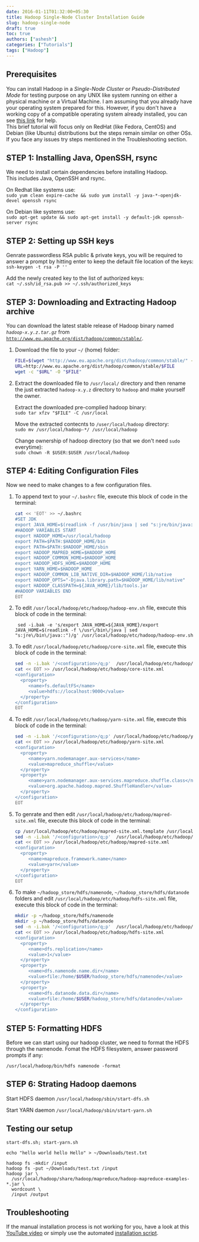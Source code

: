 ```yaml
---
date: 2016-01-11T01:32:00+05:30
title: Hadoop Single-Node Cluster Installation Guide
slug: hadoop-single-node
draft: true
toc: true
authors: ["ashesh"]
categories: ["Tutorials"]
tags: ["Hadoop"]
---
```


## Prerequisites

You can install Hadoop in a *Single-Node Cluster* or *Pseudo-Distributed Mode* for testing purpose on any UNIX like system running on either a physical machine or a Virtual Machine. I am assuming that you already have your operating system prepared for this. However, if you don't have a working copy of a compatible operating system already installed, you can see [this link](http://askubuntu.com/questions/6328/how-do-i-install-ubuntu) for help.  
This brief tutorial will focus only on RedHat (like Fedora, CentOS) and Debian (like Ubuntu) distributions but the steps remain similar on other OSs. If you face any issues try steps mentioned in the Troubleshooting section.


## STEP 1: Installing Java, OpenSSH, rsync  
We need to install certain dependencies before installing Hadoop.  
This includes Java, OpenSSH and rsync.  

On Redhat like systems use:  
`sudo yum clean expire-cache && sudo yum install -y java-*-openjdk-devel openssh rsync`

On Debian like systems use:  
`sudo apt-get update && sudo apt-get install -y default-jdk openssh-server rsync`


## STEP 2: Setting up SSH keys  

Genrate passwordless RSA public & private keys, you will be required to answer a prompt by hitting enter to keep the default file location of the keys:  
`ssh-keygen -t rsa -P ''`

Add the newly created key to the list of authorized keys:  
`cat ~/.ssh/id_rsa.pub >> ~/.ssh/authorized_keys`


## STEP 3: Downloading and Extracting Hadoop archive  

You can download the latest stable release of Hadoop binary named *`hadoop-x.y.z.tar.gz`* from [`http://www.eu.apache.org/dist/hadoop/common/stable/`](http://www.eu.apache.org/dist/hadoop/common/stable/).

1. Download the file to your `~/` (home) folder:

    ```bash
    FILE=$(wget "http://www.eu.apache.org/dist/hadoop/common/stable/" -O - | grep -Po "hadoop-[0-9].[0-9].[0-9].tar.gz" | head -n 1)
    URL=http://www.eu.apache.org/dist/hadoop/common/stable/$FILE
    wget -c "$URL" -O "$FILE"
    ```

2. Extract the downloaded file to `/usr/local/` directory and then rename the just extracted `hadoop-x.y.z` directory to `hadoop` and make yourself the owner.

    Extract the downloaded pre-complied hadoop binary:  
    `sudo tar xfzv "$FILE" -C /usr/local`

    Move the extracted contecnts to `/user/local/hadoop` directory:  
    `sudo mv /usr/local/hadoop-*/ /usr/local/hadoop`

    Change ownership of hadoop directory (so that we don't need `sudo` everytime):  
    `sudo chown -R $USER:$USER /usr/local/hadoop`


## STEP 4: Editing Configuration Files  

Now we need to make changes to a few configuration files.

1. To append text to your `~/.bashrc` file, execute this block of code in the terminal:

    ```bash
    cat << 'EOT' >> ~/.bashrc
    #SET JDK
    export JAVA_HOME=$(readlink -f /usr/bin/java | sed "s:jre/bin/java::")
    #HADOOP VARIABLES START
    export HADOOP_HOME=/usr/local/hadoop
    export PATH=$PATH:$HADOOP_HOME/bin
    export PATH=$PATH:$HADOOP_HOME/sbin
    export HADOOP_MAPRED_HOME=$HADOOP_HOME
    export HADOOP_COMMON_HOME=$HADOOP_HOME
    export HADOOP_HDFS_HOME=$HADOOP_HOME
    export YARN_HOME=$HADOOP_HOME
    export HADOOP_COMMON_LIB_NATIVE_DIR=$HADOOP_HOME/lib/native
    export HADOOP_OPTS="-Djava.library.path=$HADOOP_HOME/lib/native"
    export HADOOP_CLASSPATH=${JAVA_HOME}/lib/tools.jar
    #HADOOP VARIABLES END
    EOT
    ```

2. To edit `/usr/local/hadoop/etc/hadoop/hadoop-env.sh` file, execute this block of code in the terminal:

        sed -i.bak -e 's/export JAVA_HOME=${JAVA_HOME}/export JAVA_HOME=$(readlink -f \/usr\/bin\/java | sed "s:jre\/bin\/java::")/g' /usr/local/hadoop/etc/hadoop/hadoop-env.sh

3. To edit `/usr/local/hadoop/etc/hadoop/core-site.xml` file, execute this block of code in the terminal:

    ```bash
    sed -n -i.bak '/<configuration>/q;p'  /usr/local/hadoop/etc/hadoop/core-site.xml
    cat << EOT >> /usr/local/hadoop/etc/hadoop/core-site.xml
    <configuration>
      <property>
         <name>fs.defaultFS</name>
         <value>hdfs://localhost:9000</value>
      </property>
    </configuration>
    EOT
    ```

4. To edit `/usr/local/hadoop/etc/hadoop/yarn-site.xml` file, execute this block of code in the terminal:

    ```bash
    sed -n -i.bak '/<configuration>/q;p' /usr/local/hadoop/etc/hadoop/yarn-site.xml
    cat << EOT >> /usr/local/hadoop/etc/hadoop/yarn-site.xml
    <configuration>
      <property>
         <name>yarn.nodemanager.aux-services</name>
         <value>mapreduce_shuffle</value>
      </property>
      <property>
         <name>yarn.nodemanager.aux-services.mapreduce.shuffle.class</name>
         <value>org.apache.hadoop.mapred.ShuffleHandler</value>
      </property>
    </configuration>
    EOT
    ```

5. To genrate and then edit `/usr/local/hadoop/etc/hadoop/mapred-site.xml` file, execute this block of code in the terminal:

    ```bash
    cp /usr/local/hadoop/etc/hadoop/mapred-site.xml.template /usr/local/hadoop/etc/hadoop/mapred-site.xml
    sed -n -i.bak '/<configuration>/q;p'  /usr/local/hadoop/etc/hadoop/mapred-site.xml
    cat << EOT >> /usr/local/hadoop/etc/hadoop/mapred-site.xml
    <configuration>
      <property>
         <name>mapreduce.framework.name</name>
         <value>yarn</value>
      </property>
    </configuration>
    EOT
    ```

6. To make `~/hadoop_store/hdfs/namenode`, `~/hadoop_store/hdfs/datanode` folders and edit `/usr/local/hadoop/etc/hadoop/hdfs-site.xml` file, execute this block of code in the terminal:

    ```bash
    mkdir -p ~/hadoop_store/hdfs/namenode
    mkdir -p ~/hadoop_store/hdfs/datanode
    sed -n -i.bak '/<configuration>/q;p'  /usr/local/hadoop/etc/hadoop/hdfs-site.xml
    cat << EOT >> /usr/local/hadoop/etc/hadoop/hdfs-site.xml
    <configuration>
      <property>
         <name>dfs.replication</name>
         <value>1</value>
      </property>
      <property>
         <name>dfs.namenode.name.dir</name>
         <value>file:/home/$USER/hadoop_store/hdfs/namenode</value>
      </property>
      <property>
         <name>dfs.datanode.data.dir</name>
         <value>file:/home/$USER/hadoop_store/hdfs/datanode</value>
      </property>
    </configuration>
    ```


## STEP 5: Formatting HDFS  

Before we can start using our hadoop cluster, we need to format the HDFS through the namenode.
Fomat the HDFS filesystem, answer password prompts if any:

`/usr/local/hadoop/bin/hdfs namenode -format`


## STEP 6: Strating Hadoop daemons  

Start HDFS daemon
`/usr/local/hadoop/sbin/start-dfs.sh`

Start YARN daemon
`/usr/local/hadoop/sbin/start-yarn.sh`


## Testing our setup

    start-dfs.sh; start-yarn.sh

    echo "hello world hello Hello" > ~/Downloads/test.txt

    hadoop fs -mkdir /input
    hadoop fs -put ~/Downloads/test.txt /input
    hadoop jar \
      /usr/local/hadoop/share/hadoop/mapreduce/hadoop-mapreduce-examples-*.jar \
      wordcount \
      /input /output


## Troubleshooting

If the manual installation process is not working for you, have a look at this [YouTube video](https://youtu.be/gWkbPVNER5k) or simply use the automated [installation script](https://github.com/user501254/BD_STTP_2016/blob/master/InstallHadoop.sh).
